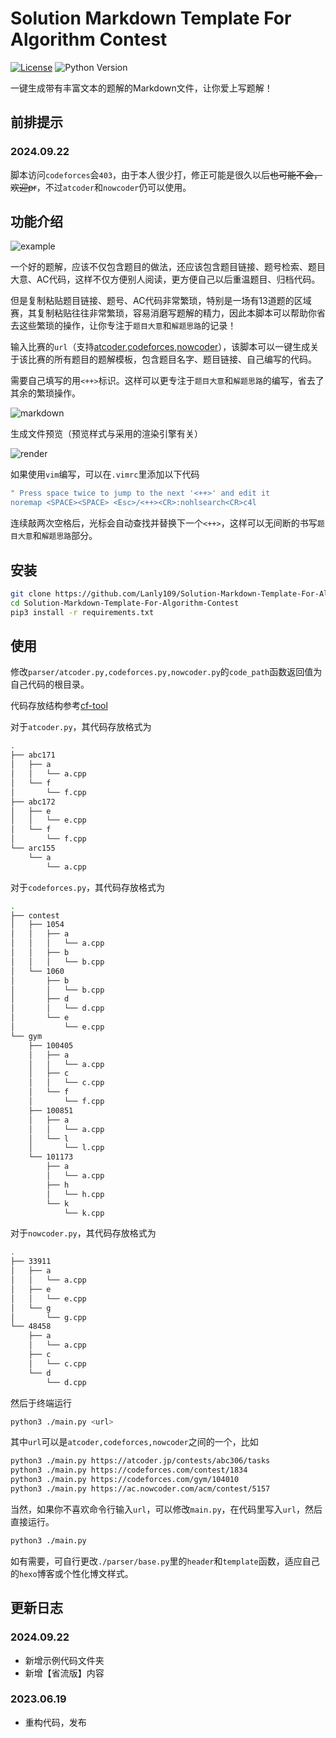 # Solution Markdown Template For Algorithm Contest

[![License](https://img.shields.io/github/license/Lanly109/Solution-Markdown-Template-For-Algorithm-Contest)](LICENSE)
![Python Version](https://img.shields.io/badge/Python-3.0+-blue)

一键生成带有丰富文本的题解的Markdown文件，让你爱上写题解！

## 前排提示

### 2024.09.22

脚本访问`codeforces`会`403`，由于本人很少打，修正可能是很久以后~~也可能不会，欢迎pr~~，不过`atcoder`和`nowcoder`仍可以使用。

## 功能介绍

![example](README-img/example.gif)

一个好的题解，应该不仅包含题目的做法，还应该包含题目链接、题号检索、题目大意、AC代码，这样不仅方便别人阅读，更方便自己以后重温题目、归档代码。

但是复制粘贴题目链接、题号、AC代码非常繁琐，特别是一场有13道题的区域赛，其复制粘贴往往非常繁琐，容易消磨写题解的精力，因此本脚本可以帮助你省去这些繁琐的操作，让你专注于`题目大意`和`解题思路`的记录！

输入比赛的`url`（支持[atcoder](https://atcoder.jp),[codeforces](https://codeforces.com),[nowcoder](https://ac.nowcoder.com)），该脚本可以一键生成关于该比赛的所有题目的题解模板，包含题目名字、题目链接、自己编写的代码。

需要自己填写的用`<++>`标识。这样可以更专注于`题目大意`和`解题思路`的编写，省去了其余的繁琐操作。

![markdown](README-img/markdown.png)


生成文件预览（预览样式与采用的渲染引擎有关）

![render](README-img/render.png)

如果使用`vim`编写，可以在`.vimrc`里添加以下代码

```bash
" Press space twice to jump to the next '<++>' and edit it
noremap <SPACE><SPACE> <Esc>/<++><CR>:nohlsearch<CR>c4l
``` 

连续敲两次空格后，光标会自动查找并替换下一个`<++>`，这样可以无间断的书写`题目大意`和`解题思路`部分。

## 安装

```bash
git clone https://github.com/Lanly109/Solution-Markdown-Template-For-Algorithm-Contest.git
cd Solution-Markdown-Template-For-Algorithm-Contest
pip3 install -r requirements.txt
```

## 使用

修改`parser/atcoder.py,codeforces.py,nowcoder.py`的`code_path`函数返回值为自己代码的根目录。

代码存放结构参考[cf-tool](https://github.com/xalanq/cf-tool)

对于`atcoder.py`，其代码存放格式为
```bash
.
├── abc171
│   ├── a
│   │   └── a.cpp
│   └── f
│       └── f.cpp
├── abc172
│   ├── e
│   │   └── e.cpp
│   └── f
│       └── f.cpp
└── arc155
    └── a
        └── a.cpp
``` 

对于`codeforces.py`，其代码存放格式为

```bash
.
├── contest
│   ├── 1054
│   │   ├── a
│   │   │   └── a.cpp
│   │   ├── b
│   │   │   └── b.cpp
│   └── 1060
│       ├── b
│       │   └── b.cpp
│       ├── d
│       │   └── d.cpp
│       └── e
│           └── e.cpp
└── gym
    ├── 100405
    │   ├── a
    │   │   └── a.cpp
    │   ├── c
    │   │   └── c.cpp
    │   └── f
    │       └── f.cpp
    ├── 100851
    │   ├── a
    │   │   └── a.cpp
    │   └── l
    │       └── l.cpp
    └── 101173
        ├── a
        │   └── a.cpp
        ├── h
        │   └── h.cpp
        └── k
            └── k.cpp
```

对于`nowcoder.py`，其代码存放格式为

```bash
.
├── 33911
│   ├── a
│   │   └── a.cpp
│   ├── e
│   │   └── e.cpp
│   └── g
│       └── g.cpp
└── 48458
    ├── a
    │   └── a.cpp
    ├── c
    │   └── c.cpp
    └── d
        └── d.cpp

``` 

然后于终端运行

```bash
python3 ./main.py <url>
``` 

其中`url`可以是`atcoder,codeforces,nowcoder`之间的一个，比如

```bash
python3 ./main.py https://atcoder.jp/contests/abc306/tasks
python3 ./main.py https://codeforces.com/contest/1834
python3 ./main.py https://codeforces.com/gym/104010
python3 ./main.py https://ac.nowcoder.com/acm/contest/5157
``` 

当然，如果你不喜欢命令行输入`url`，可以修改`main.py`，在代码里写入`url`，然后直接运行。

```bash
python3 ./main.py
```

如有需要，可自行更改`./parser/base.py`里的`header`和`template`函数，适应自己的`hexo`博客或个性化博文样式。

## 更新日志

### 2024.09.22

- 新增示例代码文件夹
- 新增【省流版】内容

### 2023.06.19

- 重构代码，发布

